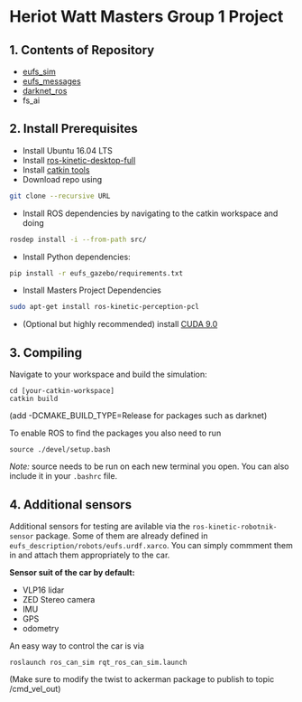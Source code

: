 # Heriot Watt Masters Group 1 Project

## 1. Contents of Repository
- [eufs_sim](https://gitlab.com/eufs/eufs_sim)
- [eufs_messages](https://gitlab.com/eufs/eufs_msgs)
- [darknet_ros](https://github.com/leggedrobotics/darknet_ros)
- fs_ai

## 2. Install Prerequisites 
- Install Ubuntu 16.04 LTS
- Install [ros-kinetic-desktop-full](http://wiki.ros.org/kinetic/Installation)
- Install [catkin tools](https://catkin-tools.readthedocs.io/en/latest/installing.html)
- Download repo using
```bash 
git clone --recursive URL
```
- Install ROS dependencies by navigating to the catkin workspace and doing
```bash
rosdep install -i --from-path src/
```
- Install Python dependencies:
```bash
pip install -r eufs_gazebo/requirements.txt
```
- Install Masters Project Dependencies
```bash
sudo apt-get install ros-kinetic-perception-pcl
```

- (Optional but highly recommended) install [CUDA 9.0](https://developer.nvidia.com/cuda-90-download-archive?target_os=Linux&target_arch=x86_64&target_distro=Ubuntu&target_version=1604&target_type=runfilelocal)

## 3. Compiling 

Navigate to your workspace and build the simulation:
```
cd [your-catkin-workspace]
catkin build
```
(add -DCMAKE_BUILD_TYPE=Release for packages such as darknet)

To enable ROS to find the packages you also need to run
```
source ./devel/setup.bash
```

_Note:_ source needs to be run on each new terminal you open. You can also include it in your `.bashrc` file.

## 4. Additional sensors
Additional sensors for testing are avilable via the `ros-kinetic-robotnik-sensor` package. Some of them are already defined in `eufs_description/robots/eufs.urdf.xarco`. You can simply commment them in and attach them appropriately to the car.


**Sensor suit of the car by default:**

- VLP16 lidar
- ZED Stereo camera
- IMU
- GPS
- odometry

An easy way to control the car is via
```
roslaunch ros_can_sim rqt_ros_can_sim.launch
```

(Make sure to modify the twist to ackerman package to publish to topic /cmd_vel_out)
